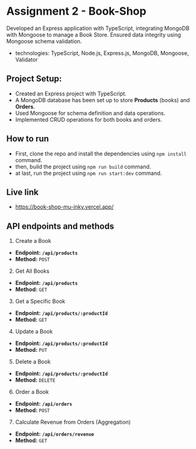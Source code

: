 # Assignment 2 - Book-Shop

Developed an Express application with TypeScript, integrating MongoDB with Mongoose to manage a Book Store. Ensured data integrity using Mongoose schema validation.

- technologies: TypeScript, Node.js, Express.js, MongoDB, Mongoose, Validator

## Project Setup:

- Created an Express project with TypeScript.
- A MongoDB database has been set up to store **Products** (books) and **Orders**.
- Used Mongoose for schema definition and data operations.
- Implemented CRUD operations for both books and orders.

## How to run

- First, clone the repo and install the dependencies using `npm install` command.
- then, build the project using `npm run build` command.
- at last, run the project using `npm run start:dev` command.

## Live link

- https://book-shop-mu-inky.vercel.app/

## API endpoints and methods

1. Create a Book

- **Endpoint:** **`/api/products`**
- **Method:** `POST`

2. Get All Books

- **Endpoint:** **`/api/products`**
- **Method:** `GET`

3. Get a Specific Book

- **Endpoint:** **`/api/products/:productId`**
- **Method:** `GET`

4. Update a Book

- **Endpoint:** **`/api/products/:productId`**
- **Method:** `PUT`

5. Delete a Book

- **Endpoint:** **`/api/products/:productId`**
- **Method:** `DELETE`

6. Order a Book

- **Endpoint:** **`/api/orders`**
- **Method:** `POST`

7. Calculate Revenue from Orders (Aggregation)

- **Endpoint:** **`/api/orders/revenue`**
- **Method:** `GET`

